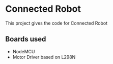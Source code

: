 # Connected Robot

This project gives the code for Connected Robot

## Boards used

- NodeMCU
- Motor Driver based on L298N

